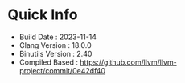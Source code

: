 # Quick Info
* Build Date : 2023-11-14
* Clang Version : 18.0.0
* Binutils Version : 2.40
* Compiled Based : https://github.com/llvm/llvm-project/commit/0e42df40
